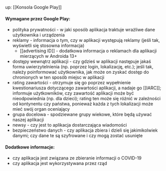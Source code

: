 up: [[Konsola Google Play]]

#### Wymagane przez Google Play:
- polityka prywatności - w jaki sposób aplikacja traktuje wrażliwe dane użytkownika i urządzenia
- reklamy - informacja o tym, czy w aplikacji występują reklamy (jeśli tak, wyświetli się stosowna informacja)
	- [[advertising ID]] - dodatkowa informacja o reklamach dla aplikacji mierzących w Androida 13+
- dostępy wewnątrz aplikacji - czy gdzieś w aplikacji następuje jakaś forma uwierzytelnienia (np. poprzez login, lokalizację, etc.); jeśli tak, należy poinformować użytkownika, jak może on zyskać dostęp do chronionych w ten sposób miejsc w aplikacji
- rating zawartości - otrzymuje się go poprzez wypełnienie kwestionariusza dotyczącego zawartości aplikacji, a nadaje go [[IARC]]; informuje użytkowników, czy zawartość aplikacji może być nieodpowiednia (np. dla dzieci); rating ten może się różnić w zależności od kontynentu czy państwa, ponieważ każda z tych lokalizacji może mieć swój organ oceniający 
- grupa docelowa - spodziewane grupy wiekowe, które będą używać naszej aplikacji
- newsy - czy jest to aplikacja dostarczająca wiadomości
- bezpieczeństwo danych - czy aplikacja zbiera i dzieli się jakimikolwiek danymi; czy dane te są szyfrowane i czy mogą zostać usunięte

#### Dodatkowe informacje:
- czy aplikacja jest związana ze zbieranie informacji o COVID-19
- czy aplikacja jest wykorzystywana przez rząd